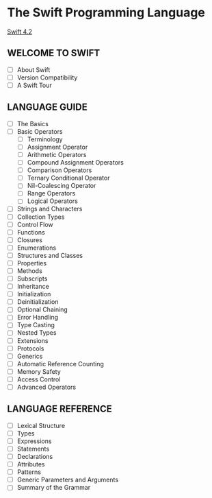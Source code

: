 # The Swift Programming Language

[Swift 4.2](https://docs.swift.org/swift-book)

## WELCOME TO SWIFT

- [ ] About Swift
- [ ] Version Compatibility
- [ ] A Swift Tour

## LANGUAGE GUIDE

- [ ] The Basics
- [ ] Basic Operators
  - [ ] Terminology
  - [ ] Assignment Operator
  - [ ] Arithmetic Operators
  - [ ] Compound Assignment Operators
  - [ ] Comparison Operators
  - [ ] Ternary Conditional Operator
  - [ ] Nil-Coalescing Operator
  - [ ] Range Operators
  - [ ] Logical Operators
- [ ] Strings and Characters
- [ ] Collection Types
- [ ] Control Flow
- [ ] Functions
- [ ] Closures
- [ ] Enumerations
- [ ] Structures and Classes
- [ ] Properties
- [ ] Methods
- [ ] Subscripts
- [ ] Inheritance
- [ ] Initialization
- [ ] Deinitialization
- [ ] Optional Chaining
- [ ] Error Handling
- [ ] Type Casting
- [ ] Nested Types
- [ ] Extensions
- [ ] Protocols
- [ ] Generics
- [ ] Automatic Reference Counting
- [ ] Memory Safety
- [ ] Access Control
- [ ] Advanced Operators

## LANGUAGE REFERENCE

- [ ] Lexical Structure
- [ ] Types
- [ ] Expressions
- [ ] Statements
- [ ] Declarations
- [ ] Attributes
- [ ] Patterns
- [ ] Generic Parameters and Arguments
- [ ] Summary of the Grammar
